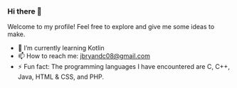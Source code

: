 ### Hi there 👋
Welcome to my profile! Feel free to explore and give me some ideas to make.

- 🌱 I’m currently learning Kotlin
- 📫 How to reach me: jbryandc08@gmail.com
- ⚡ Fun fact: The programming languages I have encountered are C, C++, Java, HTML & CSS, and PHP.
<!--
**DezJukes/DezJukes** is a ✨ _special_ ✨ repository because its `README.md` (this file) appears on your GitHub profile.

Here are some ideas to get you started:

- 🔭 I’m currently working on ...
- 🌱 I’m currently learning ...
- 👯 I’m looking to collaborate on ...
- 🤔 I’m looking for help with ...
- 💬 Ask me about ...
- 📫 How to reach me: ...
- 😄 Pronouns: ...
- ⚡ Fun fact: ...
-->
